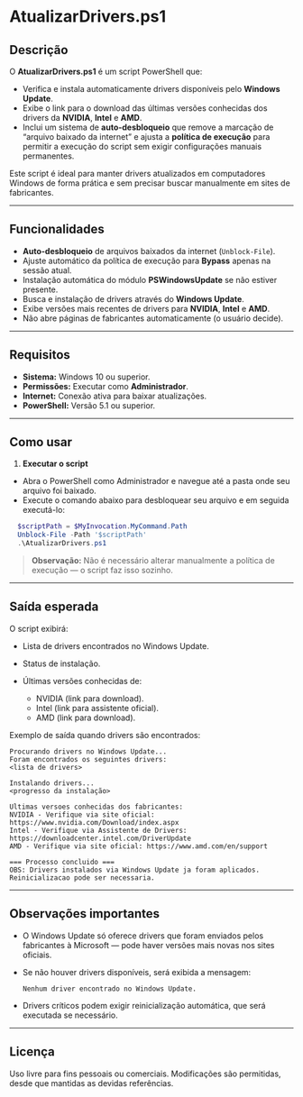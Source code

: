 # AtualizarDrivers.ps1

## Descrição

O **AtualizarDrivers.ps1** é um script PowerShell que:

* Verifica e instala automaticamente drivers disponíveis pelo **Windows Update**.
* Exibe o link para o download das últimas versões conhecidas dos drivers da **NVIDIA**, **Intel** e **AMD**.
* Inclui um sistema de **auto-desbloqueio** que remove a marcação de “arquivo baixado da internet” e ajusta a **política de execução** para permitir a execução do script sem exigir configurações manuais permanentes.

Este script é ideal para manter drivers atualizados em computadores Windows de forma prática e sem precisar buscar manualmente em sites de fabricantes.

---

## Funcionalidades

* **Auto-desbloqueio** de arquivos baixados da internet (`Unblock-File`).
* Ajuste automático da política de execução para **Bypass** apenas na sessão atual.
* Instalação automática do módulo **PSWindowsUpdate** se não estiver presente.
* Busca e instalação de drivers através do **Windows Update**.
* Exibe versões mais recentes de drivers para **NVIDIA**, **Intel** e **AMD**.
* Não abre páginas de fabricantes automaticamente (o usuário decide).

---

## Requisitos

* **Sistema:** Windows 10 ou superior.
* **Permissões:** Executar como **Administrador**.
* **Internet:** Conexão ativa para baixar atualizações.
* **PowerShell:** Versão 5.1 ou superior.

---

## Como usar

1. **Executar o script**

  * Abra o PowerShell como Administrador e navegue até a pasta onde seu arquivo foi baixado.
  * Execute o comando abaixo para desbloquear seu arquivo e em seguida executá-lo:
  
  ```powershell
    $scriptPath = $MyInvocation.MyCommand.Path
    Unblock-File -Path '$scriptPath'
    .\AtualizarDrivers.ps1  
  ```

> **Observação:** Não é necessário alterar manualmente a política de execução — o script faz isso sozinho.

---

## Saída esperada

O script exibirá:

* Lista de drivers encontrados no Windows Update.
* Status de instalação.
* Últimas versões conhecidas de:

  * NVIDIA (link para download).
  * Intel (link para assistente oficial).
  * AMD (link para download).

Exemplo de saída quando drivers são encontrados:

```plaintext
Procurando drivers no Windows Update...
Foram encontrados os seguintes drivers:
<lista de drivers>

Instalando drivers...
<progresso da instalação>

Ultimas versoes conhecidas dos fabricantes:
NVIDIA - Verifique via site oficial: https://www.nvidia.com/Download/index.aspx
Intel - Verifique via Assistente de Drivers: https://downloadcenter.intel.com/DriverUpdate
AMD - Verifique via site oficial: https://www.amd.com/en/support

=== Processo concluido ===
OBS: Drivers instalados via Windows Update ja foram aplicados. Reinicializacao pode ser necessaria.
```

---

## Observações importantes

* O Windows Update só oferece drivers que foram enviados pelos fabricantes à Microsoft — pode haver versões mais novas nos sites oficiais.
* Se não houver drivers disponíveis, será exibida a mensagem:

  ```plaintext
  Nenhum driver encontrado no Windows Update.
  ```

* Drivers críticos podem exigir reinicialização automática, que será executada se necessário.

---

## Licença

Uso livre para fins pessoais ou comerciais.
Modificações são permitidas, desde que mantidas as devidas referências.
